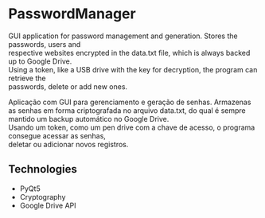 # PasswordManager

GUI application for password management and generation. Stores the passwords, users and  
respective websites encrypted in the data.txt file, which is always backed up to Google Drive.  
Using a token, like a USB drive with the key for decryption, the program can retrieve the  
passwords, delete or add new ones.  

Aplicação com GUI para gerenciamento e geração de senhas. Armazenas as senhas em forma
criptografada no arquivo data.txt, do qual é sempre mantido um backup automático no Google Drive.  
Usando um token, como um pen drive com a chave de acesso, o programa consegue acessar as senhas,  
deletar ou adicionar novos registros.

## Technologies

- PyQt5
- Cryptography
- Google Drive API
